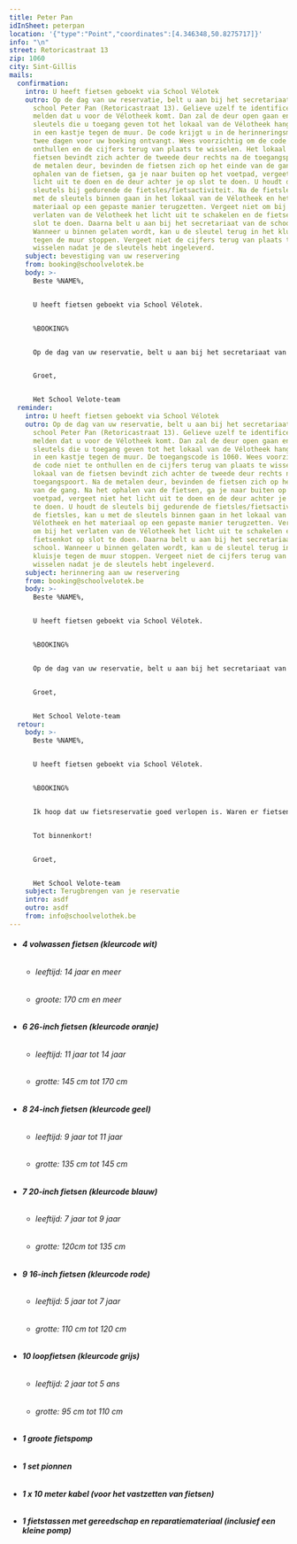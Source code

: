 ```yaml
---
title: Peter Pan
idInSheet: peterpan
location: '{"type":"Point","coordinates":[4.346348,50.8275717]}'
info: "\n"
street: Retoricastraat 13
zip: 1060
city: Sint-Gillis
mails:
  confirmation:
    intro: U heeft fietsen geboekt via School Vélotek
    outro: Op de dag van uw reservatie, belt u aan bij het secretariaat van de
      school Peter Pan (Retoricastraat 13). Gelieve uzelf te identificeren en te
      melden dat u voor de Vélotheek komt. Dan zal de deur open gaan en de
      sleutels die u toegang geven tot het lokaal van de Vélotheek hangen links
      in een kastje tegen de muur. De code krijgt u in de herinneringsmail die u
      twee dagen voor uw boeking ontvangt. Wees voorzichtig om de code niet te
      onthullen en de cijfers terug van plaats te wisselen. Het lokaal van de
      fietsen bevindt zich achter de tweede deur rechts na de toegangspoort. Na
      de metalen deur, bevinden de fietsen zich op het einde van de gang. Na het
      ophalen van de fietsen, ga je naar buiten op het voetpad, vergeet niet het
      licht uit te doen en de deur achter je op slot te doen. U houdt de
      sleutels bij gedurende de fietsles/fietsactiviteit. Na de fietsles, kan u
      met de sleutels binnen gaan in het lokaal van de Vélotheek en het
      materiaal op een gepaste manier terugzetten. Vergeet niet om bij het
      verlaten van de Vélotheek het licht uit te schakelen en de fietsenkot op
      slot te doen. Daarna belt u aan bij het secretariaat van de school.
      Wanneer u binnen gelaten wordt, kan u de sleutel terug in het kluisje
      tegen de muur stoppen. Vergeet niet de cijfers terug van plaats te
      wisselen nadat je de sleutels hebt ingeleverd.
    subject: bevestiging van uw reservering
    from: booking@schoolvelotek.be
    body: >-
      Beste %NAME%,


      U heeft fietsen geboekt via School Vélotek.


      %BOOKING%


      Op de dag van uw reservatie, belt u aan bij het secretariaat van de school Peter Pan (Retoricastraat 13). Gelieve uzelf te identificeren en te melden dat u voor de Vélotheek komt. Dan zal de deur open gaan en de sleutels die u toegang geven tot het lokaal van de Vélotheek hangen links in een kastje tegen de muur. De toegangscode is 1060. Wees voorzichtig om de code niet te onthullen en de cijfers terug van plaats te wisselen. Het lokaal van de fietsen bevindt zich achter de tweede deur rechts na de toegangspoort. Na de metalen deur, bevinden de fietsen zich op het einde van de gang. Na het ophalen van de fietsen, ga je naar buiten op het voetpad, vergeet niet het licht uit te doen en de deur achter je op slot te doen. U houdt de sleutels bij gedurende de fietsles/fietsactiviteit. Na de fietsles, kan u met de sleutels binnen gaan in het lokaal van de Vélotheek en het materiaal op een gepaste manier terugzetten. Vergeet niet om bij het verlaten van de Vélotheek het licht uit te schakelen en de fietsenkot op slot te doen. Daarna belt u aan bij het secretariaat van de school. Wanneer u binnen gelaten wordt, kan u de sleutel terug in het kluisje tegen de muur stoppen. Vergeet niet de cijfers terug van plaats te wisselen nadat je de sleutels hebt ingeleverd.


      Groet,


      Het School Velote-team
  reminder:
    intro: U heeft fietsen geboekt via School Vélotek
    outro: Op de dag van uw reservatie, belt u aan bij het secretariaat van de
      school Peter Pan (Retoricastraat 13). Gelieve uzelf te identificeren en te
      melden dat u voor de Vélotheek komt. Dan zal de deur open gaan en de
      sleutels die u toegang geven tot het lokaal van de Vélotheek hangen links
      in een kastje tegen de muur. De toegangscode is 1060. Wees voorzichtig om
      de code niet te onthullen en de cijfers terug van plaats te wisselen. Het
      lokaal van de fietsen bevindt zich achter de tweede deur rechts na de
      toegangspoort. Na de metalen deur, bevinden de fietsen zich op het einde
      van de gang. Na het ophalen van de fietsen, ga je naar buiten op het
      voetpad, vergeet niet het licht uit te doen en de deur achter je op slot
      te doen. U houdt de sleutels bij gedurende de fietsles/fietsactiviteit. Na
      de fietsles, kan u met de sleutels binnen gaan in het lokaal van de
      Vélotheek en het materiaal op een gepaste manier terugzetten. Vergeet niet
      om bij het verlaten van de Vélotheek het licht uit te schakelen en de
      fietsenkot op slot te doen. Daarna belt u aan bij het secretariaat van de
      school. Wanneer u binnen gelaten wordt, kan u de sleutel terug in het
      kluisje tegen de muur stoppen. Vergeet niet de cijfers terug van plaats te
      wisselen nadat je de sleutels hebt ingeleverd.
    subject: herinnering aan uw reservering
    from: booking@schoolvelotek.be
    body: >-
      Beste %NAME%,


      U heeft fietsen geboekt via School Vélotek.


      %BOOKING%


      Op de dag van uw reservatie, belt u aan bij het secretariaat van de school Peter Pan (Retoricastraat 13). Gelieve uzelf te identificeren en te melden dat u voor de Vélotheek komt. Dan zal de deur open gaan en de sleutels die u toegang geven tot het lokaal van de Vélotheek hangen links in een kastje tegen de muur. De toegangscode is 1060. Wees voorzichtig om de code niet te onthullen en de cijfers terug van plaats te wisselen. Het lokaal van de fietsen bevindt zich achter de tweede deur rechts na de toegangspoort. Na de metalen deur, bevinden de fietsen zich op het einde van de gang. Na het ophalen van de fietsen, ga je naar buiten op het voetpad, vergeet niet het licht uit te doen en de deur achter je op slot te doen. U houdt de sleutels bij gedurende de fietsles/fietsactiviteit. Na de fietsles, kan u met de sleutels binnen gaan in het lokaal van de Vélotheek en het materiaal op een gepaste manier terugzetten. Vergeet niet om bij het verlaten van de Vélotheek het licht uit te schakelen en de fietsenkot op slot te doen. Daarna belt u aan bij het secretariaat van de school. Wanneer u binnen gelaten wordt, kan u de sleutel terug in het kluisje tegen de muur stoppen. Vergeet niet de cijfers terug van plaats te wisselen nadat je de sleutels hebt ingeleverd.


      Groet,


      Het School Velote-team
  retour:
    body: >-
      Beste %NAME%,


      U heeft fietsen geboekt via School Vélotek.


      %BOOKING%


      Ik hoop dat uw fietsreservatie goed verlopen is. Waren er fietsen die defect waren? Indien zo, wil u dat ons dat melden in een antwoord op deze mail met het nummer van de fiets en wat er kapot aan was? Zo kunnen wij de fietsen zo snel mogelijk herstellen.


      Tot binnenkort!


      Groet,


      Het School Velote-team
    subject: Terugbrengen van je reservatie
    intro: asdf
    outro: asdf
    from: info@schoolvelothek.be
---
```

* ###### **4 volwassen fietsen (kleurcode wit)**

  * ###### leeftijd: 14 jaar en meer
  * ###### groote: 170 cm en meer
* ###### **6 26-inch fietsen (kleurcode oranje)**

  * ###### leeftijd: 11 jaar tot 14 jaar
  * ###### grotte: 145 cm tot 170 cm
* ###### **8 24-inch fietsen (kleurcode geel)**

  * ###### leeftijd: 9 jaar tot 11 jaar
  * ###### grotte: 135 cm tot 145 cm
* ###### **7 20-inch fietsen (kleurcode blauw)**

  * ###### leeftijd: 7 jaar tot 9 jaar
  * ###### grotte: 120cm tot 135 cm
* ###### **9 16-inch fietsen (kleurcode rode)**

  * ###### leeftijd: 5 jaar tot 7 jaar
  * ###### grotte: 110 cm tot 120 cm
* ###### **10 loopfietsen (kleurcode grijs)**

  * ###### leeftijd: 2 jaar tot 5 ans
  * ###### grotte: 95 cm tot 110 cm
* ###### **1 groote fietspomp**
* ###### **1 set pionnen**
* ###### **1 x 10 meter kabel (voor het vastzetten van fietsen)**
* ###### **1 fietstassen met gereedschap en reparatiemateriaal (inclusief een kleine pomp)**